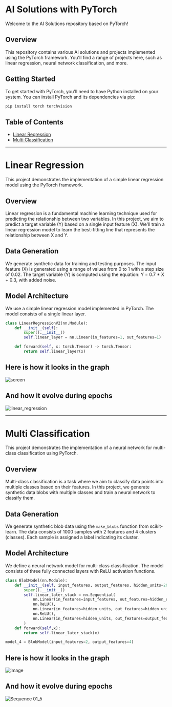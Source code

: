 # AI Solutions with PyTorch

Welcome to the AI Solutions repository based on PyTorch!

## Overview

This repository contains various AI solutions and projects implemented using the PyTorch framework. You'll find a range of projects here, such as linear regression, neural network classification, and more.

## Getting Started

To get started with PyTorch, you'll need to have Python installed on your system. You can install PyTorch and its dependencies via pip:

```bash
pip install torch torchvision
```

## Table of Contents

- [Linear Regression](#linear-regression)
- [Multi Classification](#multi-classification)

---

# Linear Regression

This project demonstrates the implementation of a simple linear regression model using the PyTorch framework.

## Overview

Linear regression is a fundamental machine learning technique used for predicting the relationship between two variables. In this project, we aim to predict a target variable (Y) based on a single input feature (X). We'll train a linear regression model to learn the best-fitting line that represents the relationship between X and Y.

## Data Generation

We generate synthetic data for training and testing purposes. The input feature (X) is generated using a range of values from 0 to 1 with a step size of 0.02. The target variable (Y) is computed using the equation: Y = 0.7 * X + 0.3, with added noise.

## Model Architecture

We use a simple linear regression model implemented in PyTorch. The model consists of a single linear layer.

```python
class LinearRegressionV2(nn.Module):
    def __init__(self):
        super().__init__()
        self.linear_layer = nn.Linear(in_features=1, out_features=1)

    def forward(self, x: torch.Tensor) -> torch.Tensor:
        return self.linear_layer(x)
```
## Here is how it looks in the graph 

![screen](https://github.com/tottopyou/AIs_PyTorch/assets/110258834/f97091b6-9d25-4db7-96e0-e52dcab4bdda)

## And how it evolve during epochs

![linear_regression](https://github.com/tottopyou/AIs_PyTorch/assets/110258834/e82bafca-e12f-4603-aaa0-6dc977bf0a4a)

---

# Multi Classification

This project demonstrates the implementation of a neural network for multi-class classification using PyTorch.

## Overview

Multi-class classification is a task where we aim to classify data points into multiple classes based on their features. In this project, we generate synthetic data blobs with multiple classes and train a neural network to classify them.

## Data Generation

We generate synthetic blob data using the `make_blobs` function from scikit-learn. The data consists of 1000 samples with 2 features and 4 clusters (classes). Each sample is assigned a label indicating its cluster.

## Model Architecture

We define a neural network model for multi-class classification. The model consists of three fully connected layers with ReLU activation functions.

```python
class BlobModel(nn.Module):
    def __init__(self, input_features, output_features, hidden_units=20):
        super().__init__()
        self.linear_later_stack = nn.Sequential(
            nn.Linear(in_features=input_features, out_features=hidden_units),
            nn.ReLU(),
            nn.Linear(in_features=hidden_units, out_features=hidden_units),
            nn.ReLU(),
            nn.Linear(in_features=hidden_units, out_features=output_features)
        )
    def forward(self,x):
        return self.linear_later_stack(x)

model_4 = BlobModel(input_features=2, output_features=4)
```

## Here is how it looks in the graph 

![image](https://github.com/tottopyou/AIs_PyTorch/assets/110258834/02a19418-b0ea-47ef-9218-3f1ba1956183)

## And how it evolve during epochs

![Sequence 01_5](https://github.com/tottopyou/AIs_PyTorch/assets/110258834/540106d8-8c87-4e67-a459-637f126450f5)


